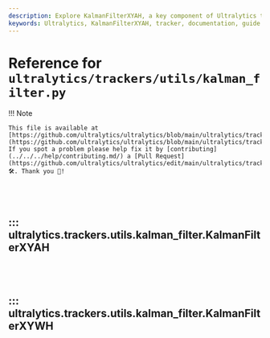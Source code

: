 ```yaml
---
description: Explore KalmanFilterXYAH, a key component of Ultralytics trackers. Understand its utilities and learn to leverage it in your own projects.
keywords: Ultralytics, KalmanFilterXYAH, tracker, documentation, guide
---
```


# Reference for `ultralytics/trackers/utils/kalman_filter.py`

!!! Note

    This file is available at [https://github.com/ultralytics/ultralytics/blob/main/ultralytics/trackers/utils/kalman_filter.py](https://github.com/ultralytics/ultralytics/blob/main/ultralytics/trackers/utils/kalman_filter.py). If you spot a problem please help fix it by [contributing](../../../help/contributing.md/) a [Pull Request](https://github.com/ultralytics/ultralytics/edit/main/ultralytics/trackers/utils/kalman_filter.py) 🛠️. Thank you 🙏!

<br><br>

## ::: ultralytics.trackers.utils.kalman_filter.KalmanFilterXYAH

<br><br>

## ::: ultralytics.trackers.utils.kalman_filter.KalmanFilterXYWH

<br><br>
